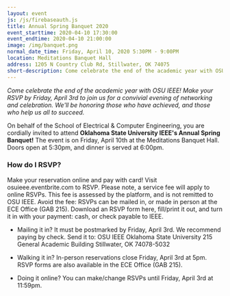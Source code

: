 ```yaml
---
layout: event
js: /js/firebaseauth.js
title: Annual Spring Banquet 2020
event_starttime: 2020-04-10 17:30:00
event_endtime: 2020-04-10 21:00:00
image: /img/banquet.png
normal_date_time: Friday, April 10, 2020 5:30PM - 9:00PM
location: Meditations Banquet Hall
address: 1205 N Country Club Rd, Stillwater, OK 74075
short-description: Come celebrate the end of the academic year with OSU IEEE! Network with fellow students, alumni, and faculty.
---
```


_Come celebrate the end of the academic year with OSU IEEE! Make your RSVP by Friday, April 3rd to join us for a convivial evening of networking and celebration. We'll be honoring those who have achieved, and those who help us all to succeed._

On behalf of the School of Electrical & Computer Engineering, you are cordially invited to attend **Oklahoma State University IEEE's Annual Spring Banquet!** The event is on Friday, April 10th at the Meditations Banquet Hall. Doors open at 5:30pm, and dinner is served at 6:00pm.

### How do I RSVP?

Make your reservation online and pay with card! Visit osuieee.eventbrite.com to RSVP. Please note, a service fee will apply to online RSVPs. This fee is assessed by the platform, and is not remitted to OSU IEEE.
Avoid the fee: RSVPs can be mailed in, or made in person at the ECE Office (GAB 215). Download an RSVP form here, fill/print it out, and turn it in with your payment: cash, or check payable to IEEE.
* Mailing it in? It must be postmarked by Friday, April 3rd.
We recommend paying by check. Send it to:
OSU IEEE
Oklahoma State University
215 General Academic Building
Stillwater, OK 74078-5032

* Walking it in? In-person reservations close Friday, April 3rd at 5pm.
RSVP forms are also available in the ECE Office (GAB 215).

* Doing it online? You can make/change RSVPs until Friday, April 3rd at 11:59pm.
